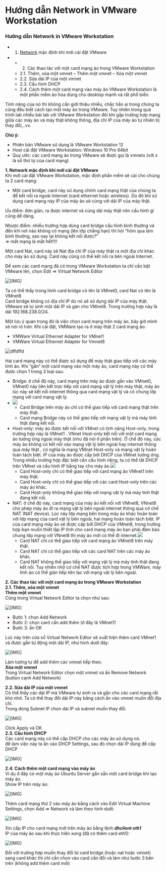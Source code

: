 # Hướng dẫn Network in VMware Workstation
### Hướng dẫn Network in VMware Workstation
-   1. [Network](http://ksec.info/tags/network/) mặc định khi mới cài đặt VMware
- -   2. Các thao tác với một card mạng ảo trong VMware Workstation
    -   2.1. Thêm, xóa một vmnet – Thêm một vmnet – Xóa một vmnet
    -   2.2. Sửa dải IP của một vmnet
    -   2.3. Cấu hình DHCP
    -   2.4. Cách thêm một card mạng vào máy ảo
VMware Workstation là một phần mềm ảo hóa dùng cho desktop mạnh và rất phổ biến.

Tính năng của nó thì không cần giới thiệu nhiều, chắc hẳn ai trong chúng ta cũng đều biết cách tạo một máy ảo trong VMware. Tuy nhiên trong quá trình lab nhiều bài lab với VMware Workstation đôi khi gặp trường hợp mạng giữa các máy ảo và máy thật không thông, địa chỉ IP của máy ảo tự nhiên bị thay đổi,..vv.

**Chú ý:**

-   Phiên bản VMware sử dụng là VMware Workstation 12
-   Host cài đặt VMware Workstation: Windows 10 Pro 64bit
-   Quy ước: các card mạng ảo trong VMware sẽ được gọi là vmnetx (với x là số thứ tự của card mạng)

**1. Network mặc định khi mới cài đặt VMware**  
Khi mới cài đặt VMware Workstation, mặc định phần mềm sẽ cài cho chúng ta 2 card mạng:

-   Một card bridge, card này sử dụng chính card mạng thật của chúng ta để kết nối ra ngoài Internet (card ethernet hoặc wireless). Do đó khi sử dụng card mạng này IP của máy ảo sẽ cùng với dải IP của máy thật.

Ưu điểm: đơn giản, ra được internet và cùng dải máy thật nên cấu hình gì cũng dễ dàng.

Nhược điểm: nhiều trường hợp dùng card bridge cấu hình bình thường và đến khi nơi nào không có mạng (lên lớp chẳng hạn) thì hỏi “hôm qua làm bình thường, sao nay lại không kết nối được?”  
=> mất mạng là mất hết!!!!

Một card Nat, card này sẽ Nat địa chỉ IP của máy thật ra một địa chỉ khác cho máy ảo sử dụng. Card này cũng có thể kết nối ra bên ngoài Internet.

Để xem các card mạng đã có trong VMware Workstation ta chỉ cần bật VMware lên, chọn Edit => Virtual Network Editor

![[​IMG]](https://camo.githubusercontent.com/685edb82d7771ab1f538102d5af1efb621c9e849/687474703a2f2f692e696d6775722e636f6d2f48513643334e702e706e67)

Ta có thể thấy trong hình card bridge có tên là VMnet0, card Nat có tên là VMnet8  
Card bridge không có địa chỉ IP do nó sẽ sử dụng dải IP của máy thật. VMware sẽ tự sinh một dải IP và gán cho VMnet8. Trong trường hợp này là dải 192.168.238.0/24.

Một lưu ý quan trọng đó là việc chọn card mạng trên máy ảo, bây giờ mình sẽ nói rõ hơn. Khi cài đặt, VMWare tạo ra ở máy thật 2 card mạng ảo:

-   VMWare Virtual Ethernet Adapter for VMnet1
-   VMWare Virtual Ethernet Adapter for Vmnet8

![dffdffd](https://psglee.files.wordpress.com/2015/07/dffdffd.png?w=611)

Hai card mạng này có thể được sử dụng để máy thật giao tiếp với các máy tính ảo. Khi “gắn” một card mạng vào một máy ảo, card mạng này có thể được chọn 1 trong 3 loại sau:

-   Bridge: ở chế độ này, card mạng trên máy ảo được gắn vào VMnet0, VMnet0 này liên kết trực tiếp với card mạng vật lý trên máy thật, máy ảo lúc này sẽ kết nối internet thông qua card mạng vật lý và có chung lớp mạng với card mạng vật lý.
-   ![](https://public.sn2.livefilestore.com/y2pt0QnN_xQOE_pgIJRAxtK5EM-sTUw3tPhgNsDZSts-Qh6fZ0W_qxt6WIiUui_jP8QpGgV0aatQfIFo39L_MjwKRk2v0XHixtbEMALXPlrISQ/briged.png?psid=1)
    -   Card Bridge trên máy ảo chỉ có thể giao tiếp với card mạng thật trên máy thật.
    -   Card mạng Bridge này có thể giao tiếp với mạng vật lý mà máy tính thật đang kết nối.
-   Host-only: máy ảo được kết nối với VMnet có tính năng Host-only, trong trường hợp này là VMnet1 . VNnet Host-only kết nối với một card mạng ảo tương ứng ngoài máy thật (như đã nói ở phần trên). Ở chế độ này, các máy ảo không có kết nối vào mạng vật lý bên ngoài hay internet thông qua máy thật , có nghĩa là mạng VMnet Host-only và mạng vật lý hoàn toàn tách biệt. IP của máy ảo được cấp bởi DHCP của VMnet tương ứng. Trong nhiều trường hợp đặc biệt cần cấu hình riêng, ta có thể tắt DHCP trên VMnet và cấu hình IP bằng tay cho máy ảo.![](https://public.sn2.livefilestore.com/y2pP5x5S-hctvRaGYnS19WRmpkhDnqGeWbKsqJrxMmcJgj4nplOWuXgZ6VmlYVVQJhr2O771zgIP0tH7WHIbdaCaAZKF_ms1PqKptl3ioj-COI/host-only.png?psid=1)
    -   Card Host-only chỉ có thể giao tiếp với card mạng ảo VMnet1 trên máy thật.
    -   Card Host-only chỉ có thể giao tiếp với các card Host-only trên các máy ảo khác.
    -   Card Host-only không thể giao tiếp với mạng vật lý mà máy tính thật đang kết nối.
-   NAT: ở chế độ này, card mạng của máy ảo kết nối với VMnet8, VNnet8 cho phép máy ảo đi ra mạng vật lý bên ngoài internet thông qua cơ chế NAT (NAT device). Lúc này lớp mạng bên trong máy ảo khác hoàn toàn với lớp mạng của card vật lý bên ngoài, hai mạng hoàn toàn tách biệt. IP của card mạng máy ảo sẽ được cấp bởi DHCP của VMnet8, trong trường hợp bạn muốn thiết lập IP tĩnh cho card mạng máy ảo bạn phải đảm bảo chung lớp mạng với VNnet8 thì máy ảo mới có thể đi internet.![](https://public.sn2.livefilestore.com/y2pvoXPJXGiHRiv4zknu2S7UJjcxNmiQXMNkFNlkZcSIgqKXV6631h6n3sBnQ6BTue9rr4PvO2Leemq816L5Hk_oUjUhvYzxwsoTCJ9S-3FByk/NAT.png?psid=1)
    -   Card NAT chỉ có thể giao tiếp với card mạng ảo VMnet8 trên máy thật.
    -   Card NAT chỉ có thể giao tiếp với các card NAT trên các máy ảo khác.
    -   Card NAT không thể giao tiếp với mạng vật lý mà máy tính thật đang kết nối. Tuy nhiên nhờ cơ chế NAT được tích hợp trong VMWare, máy tính ảo có thể gián tiếp liên lạc với mạng vật lý bên ngoài.

**2. Các thao tác với một card mạng ảo trong VMware Workstation**  
**2.1. Thêm, xóa một vmnet**  
**Thêm một vmnet**  
Cũng trong Virtual Network Editor ta chọn như sau:

![[​IMG]](https://camo.githubusercontent.com/0112c25af7636ee16891bc928582e9bf07d9a125/687474703a2f2f692e696d6775722e636f6d2f633548326c4f4c2e706e67)

-   Bước 1: chọn Add Network
-   Bước 2: chọn card cần add thêm (ở đây là VMnet1)
-   Bước 3: ấn OK

Lúc này trên cửa sổ Virtual Network Editor sẽ xuất hiện thêm card VMnet1 và được gắn tự động một dải IP, như hình dưới đây:

![[​IMG]](https://camo.githubusercontent.com/5ed4c02e4de5da0bb048bf66ac48b2bd2aa4f965/687474703a2f2f692e696d6775722e636f6d2f4b3644435347382e706e67)

Làm tương tự để add thêm các vmnet tiếp theo.  
**Xóa một vmnet**  
Trong Virtual Network Editor chọn một vmnet và ấn Remove Network (button cạnh Add Network)

**2.2. Sửa dải IP của một vmnet**  
Có thể thấy các dải IP mà VMware tự sinh ra và gắn cho các card mạng rất khó nhớ. Ta có thể thay đổi dải IP này bằng cách ấn vào vmnet muốn đổi địa chỉ.  
Trong dòng Subnet IP chọn dải IP và subnet muốn thay đổi.

![[​IMG]](https://camo.githubusercontent.com/a22f66e3d1e68b1a65cdf7edc5636073c4f74478/687474703a2f2f692e696d6775722e636f6d2f386139506a6f432e706e67)

Click Apply và OK  
**2.3. Cấu hình DHCP**  
Các card mạng này có thể cấp DHCP cho các máy ảo sử dụng nó.  
để làm việc này ta ấn vào DHCP Settings, sau đó chọn dải IP dùng để cấp DHCP

![[​IMG]](https://camo.githubusercontent.com/12d6ecf547ea042eca943d478ee251b18f864622/687474703a2f2f692e696d6775722e636f6d2f526267484b50452e706e67)

**2.4. Cách thêm một card mạng vào máy ảo**  
Ví dụ ở đây có một máy ảo Ubuntu Server gắn sẵn một card bridge khi tạo máy ảo.  
Show IP trên máy ảo:

![[​IMG]](https://camo.githubusercontent.com/10545216908ab7b65329db9e760654a30069532d/687474703a2f2f692e696d6775722e636f6d2f61544d576955452e706e67)

Thêm card mạng thứ 2 vào máy ảo bằng cách vào Edit Virtual Machine Settings, chọn Add => Network và làm theo hình dưới:

![[​IMG]](https://camo.githubusercontent.com/3c1221bf4005c1ba642d6cd315994ace12c00192/687474703a2f2f692e696d6775722e636f6d2f547833436664322e706e67)

Xin cấp IP cho card mạng mới trên máy ảo bằng lệnh **_dhclient eth1_**  
IP của máy ảo sau khi thực hiện xong (đã có thêm card eth1):

![[​IMG]](https://camo.githubusercontent.com/618580711bc4f1fdca4b78ea6dc9b206a6ea8e65/687474703a2f2f692e696d6775722e636f6d2f71664c454566632e706e67)

Đối với trường hợp muốn thay đổi từ card bridge (hoặc nat hoặc vmnet) sang card khác thì chỉ cần chọn vào card cần đổi và làm như bước 3 bên trên (không add thêm card mới)


<!--stackedit_data:
eyJoaXN0b3J5IjpbLTE0MDA0NzE1N119
-->
